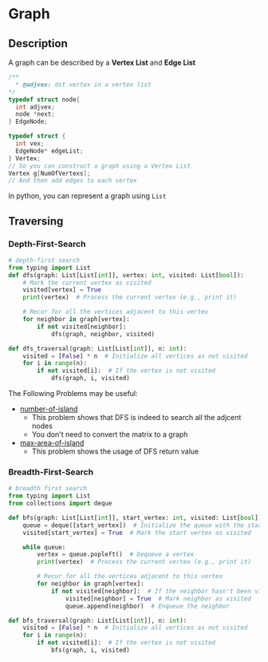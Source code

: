 # Graph
## Description
A graph can be described by a **Vertex List** and **Edge List**
```cpp
/**
  * @adjvex: dst vertex in a vertex list
*/
typedef struct node{
  int adjvex;
  node *next;
} EdgeNode;

typedef struct {
  int vex;
  EdgeNode* edgeList;
} Vertex;
// So you can construct a graph using a Vertex List
Vertex g[NumOfVertexs];
// And then add edges to each vertex
```
In python, you can represent a graph using `List`

## Traversing
### Depth-First-Search
```python
# depth-first search
from typing import List
def dfs(graph: List[List[int]], vertex: int, visited: List[bool]):
    # Mark the current vertex as visited
    visited[vertex] = True
    print(vertex)  # Process the current vertex (e.g., print it)

    # Recur for all the vertices adjacent to this vertex
    for neighbor in graph[vertex]:
        if not visited[neighbor]:
            dfs(graph, neighbor, visited)

def dfs_traversal(graph: List[List[int]], n: int):
    visited = [False] * n  # Initialize all vertices as not visited
    for i in range(n):
        if not visited[i]:  # If the vertex is not visited
            dfs(graph, i, visited)
```

The Following Problems may be useful:
* [number-of-island](https://leetcode.cn/problems/number-of-islands/description/)
  * This problem shows that DFS is indeed to search all the adjcent nodes
  * You don't need to convert the matrix to a graph
* [max-area-of-island](https://leetcode.cn/problems/max-area-of-island/submissions/558521767/)
  * This problem shows the usage of DFS return value
### Breadth-First-Search
```python
# breadth first search
from typing import List
from collections import deque

def bfs(graph: List[List[int]], start_vertex: int, visited: List[bool]):
    queue = deque([start_vertex])  # Initialize the queue with the start vertex
    visited[start_vertex] = True  # Mark the start vertex as visited

    while queue:
        vertex = queue.popleft()  # Dequeue a vertex
        print(vertex)  # Process the current vertex (e.g., print it)

        # Recur for all the vertices adjacent to this vertex
        for neighbor in graph[vertex]:
            if not visited[neighbor]:  # If the neighbor hasn't been visited
                visited[neighbor] = True  # Mark neighbor as visited
                queue.append(neighbor)  # Enqueue the neighbor

def bfs_traversal(graph: List[List[int]], n: int):
    visited = [False] * n  # Initialize all vertices as not visited
    for i in range(n):
        if not visited[i]:  # If the vertex is not visited
            bfs(graph, i, visited)
```
